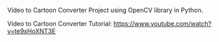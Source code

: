 Video to Cartoon Converter Project using OpenCV library in Python.

Video to Cartoon Converter Tutorial: https://www.youtube.com/watch?v=te9xHoXNT3E
